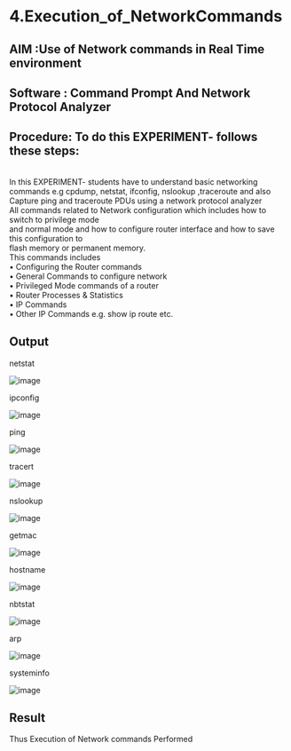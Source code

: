 # 4.Execution_of_NetworkCommands
## AIM :Use of Network commands in Real Time environment
## Software : Command Prompt And Network Protocol Analyzer
## Procedure: To do this EXPERIMENT- follows these steps:
<BR>
In this EXPERIMENT- students have to understand basic networking commands e.g cpdump, netstat, ifconfig, nslookup ,traceroute and also Capture ping and traceroute PDUs using a network protocol analyzer 
<BR>
All commands related to Network configuration which includes how to switch to privilege mode
<BR>
and normal mode and how to configure router interface and how to save this configuration to
<BR>
flash memory or permanent memory.
<BR>
This commands includes
<BR>
• Configuring the Router commands
<BR>
• General Commands to configure network
<BR>
• Privileged Mode commands of a router 
<BR>
• Router Processes & Statistics
<BR>
• IP Commands
<BR>
• Other IP Commands e.g. show ip route etc.
<BR>

## Output
netstat

![image](https://github.com/user-attachments/assets/3481e48f-9f7b-4524-abee-f4f53e42d02b)

ipconfig

![image](https://github.com/user-attachments/assets/347ce034-32f4-49ae-bb46-113c50fd79b5)

ping 

![image](https://github.com/user-attachments/assets/d166e41f-db97-4ff7-9e36-f653d9376840)

tracert

![image](https://github.com/user-attachments/assets/58dce052-6180-46d5-9071-bd22b377cf75)

nslookup

![image](https://github.com/user-attachments/assets/ebee7588-b045-4d70-a0cb-bcbd3ccb9107)

getmac

![image](https://github.com/user-attachments/assets/60360421-e819-44f2-81d3-065a526d486e)

hostname

![image](https://github.com/user-attachments/assets/f9067041-13ba-442c-b677-e030e3898bba)

nbtstat

![image](https://github.com/user-attachments/assets/44ed8868-b84e-4bb1-9a43-6bcc67777e80)

arp

![image](https://github.com/user-attachments/assets/d96cfdf0-2716-48de-9e4f-37d907844570)

systeminfo

![image](https://github.com/user-attachments/assets/ab4d5b48-8348-49c9-8656-0cc0d308742e)










## Result
Thus Execution of Network commands Performed 
